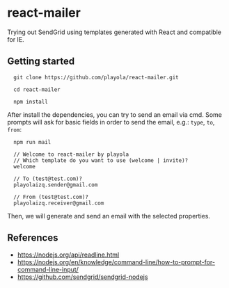 # react-mailer

Trying out SendGrid using templates generated with React and compatible for IE.

## Getting started

```
  git clone https://github.com/playola/react-mailer.git

  cd react-mailer

  npm install
```

After install the dependencies, you can try to send an email via cmd. Some prompts will ask for basic fields in order to send the email, e.g.: `type`, `to`, `from`:

```
  npm run mail

  // Welcome to react-mailer by playola
  // Which template do you want to use (welcome | invite)?
  welcome

  // To (test@test.com)?
  playolaizq.sender@gmail.com

  // From (test@test.com)?
  playolaizq.receiver@gmail.com
```

Then, we will generate and send an email with the selected properties.

## References

  - https://nodejs.org/api/readline.html
  - https://nodejs.org/en/knowledge/command-line/how-to-prompt-for-command-line-input/
  - https://github.com/sendgrid/sendgrid-nodejs

